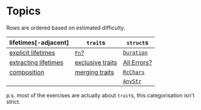 # Topics

Rows are ordered based on estimated difficulty.

| lifetimes\[-adjacent\] | `trait`s           | `struct`s     |
|------------------------|--------------------|---------------|
| [explicit lifetimes]   | [`Fn`?]            | [`Duration`]  |
| [extracting lifetimes] | [exclusive traits] | [All Errors?] |
| [composition]          | [merging traits]   | [`RcChars`]   |
|                        |                    | [`AnyStr`]    |

p.s. most of the exercises are actually about `trait`s, this categorisation isn't strict.


[explicit lifetimes]: ./exercises/refbind.md
[`Fn`?]: ./exercises/bind.md
[`RcChars`]: ./exercises/rcchars.md
[extracting lifetimes]: ./exercises/bool_stream.md
[exclusive traits]: ./exercises/multiple_blanket.md
[merging traits]: ./exercises/modes.md
[`AnyStr`]: ./exercises/anystr.md
[composition]: ./exercises/composition.md
[`Duration`]: ./exercises/duration.md
[All Errors?]: ./exercises/all_errors.md
